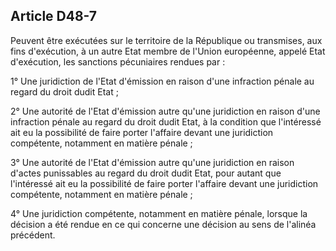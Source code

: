 Article D48-7
----
Peuvent être exécutées sur le territoire de la République ou transmises, aux
fins d'exécution, à un autre Etat membre de l'Union européenne, appelé Etat
d'exécution, les sanctions pécuniaires rendues par :

1° Une juridiction de l'Etat d'émission en raison d'une infraction pénale au
regard du droit dudit Etat ;

2° Une autorité de l'Etat d'émission autre qu'une juridiction en raison d'une
infraction pénale au regard du droit dudit Etat, à la condition que l'intéressé
ait eu la possibilité de faire porter l'affaire devant une juridiction
compétente, notamment en matière pénale ;

3° Une autorité de l'Etat d'émission autre qu'une juridiction en raison d'actes
punissables au regard du droit dudit Etat, pour autant que l'intéressé ait eu la
possibilité de faire porter l'affaire devant une juridiction compétente,
notamment en matière pénale ;

4° Une juridiction compétente, notamment en matière pénale, lorsque la décision
a été rendue en ce qui concerne une décision au sens de l'alinéa précédent.
